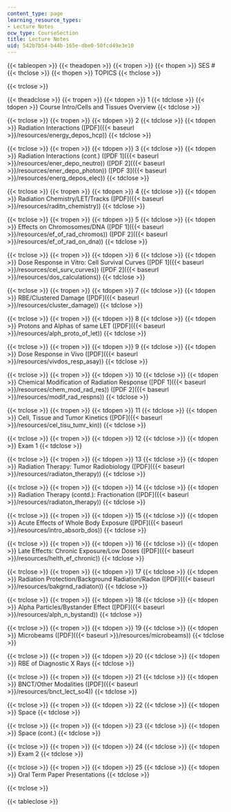 ```yaml
---
content_type: page
learning_resource_types:
- Lecture Notes
ocw_type: CourseSection
title: Lecture Notes
uid: 542b7b54-b44b-165e-dbe0-50fcd49e3e10
---
```


{{< tableopen >}}
{{< theadopen >}}
{{< tropen >}}
{{< thopen >}}
SES #
{{< thclose >}}
{{< thopen >}}
TOPICS
{{< thclose >}}

{{< trclose >}}

{{< theadclose >}}
{{< tropen >}}
{{< tdopen >}}
1
{{< tdclose >}}
{{< tdopen >}}
Course Intro/Cells and Tissues Overview
{{< tdclose >}}

{{< trclose >}}
{{< tropen >}}
{{< tdopen >}}
2
{{< tdclose >}}
{{< tdopen >}}
Radiation Interactions ([PDF]({{< baseurl >}}/resources/energy_depos_hcp))
{{< tdclose >}}

{{< trclose >}}
{{< tropen >}}
{{< tdopen >}}
3
{{< tdclose >}}
{{< tdopen >}}
Radiation Interactions (cont.) ([PDF 1]({{< baseurl >}}/resources/ener_depo_neutro)) ([PDF 2]({{< baseurl >}}/resources/ener_depo_photon)) ([PDF 3]({{< baseurl >}}/resources/energ_depos_elec))
{{< tdclose >}}

{{< trclose >}}
{{< tropen >}}
{{< tdopen >}}
4
{{< tdclose >}}
{{< tdopen >}}
Radiation Chemistry/LET/Tracks ([PDF]({{< baseurl >}}/resources/raditn_chemistry))
{{< tdclose >}}

{{< trclose >}}
{{< tropen >}}
{{< tdopen >}}
5
{{< tdclose >}}
{{< tdopen >}}
Effects on Chromosomes/DNA ([PDF 1]({{< baseurl >}}/resources/ef_of_rad_chromos)) ([PDF 2]({{< baseurl >}}/resources/ef_of_rad_on_dna))
{{< tdclose >}}

{{< trclose >}}
{{< tropen >}}
{{< tdopen >}}
6
{{< tdclose >}}
{{< tdopen >}}
Dose Response in Vitro: Cell Survival Curves ([PDF 1]({{< baseurl >}}/resources/cel_surv_curves)) ([PDF 2]({{< baseurl >}}/resources/dos_calculations))
{{< tdclose >}}

{{< trclose >}}
{{< tropen >}}
{{< tdopen >}}
7
{{< tdclose >}}
{{< tdopen >}}
RBE/Clustered Damage ([PDF]({{< baseurl >}}/resources/cluster_damage))
{{< tdclose >}}

{{< trclose >}}
{{< tropen >}}
{{< tdopen >}}
8
{{< tdclose >}}
{{< tdopen >}}
Protons and Alphas of same LET ([PDF]({{< baseurl >}}/resources/alph_proto_of_let))
{{< tdclose >}}

{{< trclose >}}
{{< tropen >}}
{{< tdopen >}}
9
{{< tdclose >}}
{{< tdopen >}}
Dose Response in Vivo ([PDF]({{< baseurl >}}/resources/vivdos_resp_asay))
{{< tdclose >}}

{{< trclose >}}
{{< tropen >}}
{{< tdopen >}}
10
{{< tdclose >}}
{{< tdopen >}}
Chemical Modification of Radiation Response ([PDF 1]({{< baseurl >}}/resources/chem_mod_rad_res)) ([PDF 2]({{< baseurl >}}/resources/modif_rad_respns))
{{< tdclose >}}

{{< trclose >}}
{{< tropen >}}
{{< tdopen >}}
11
{{< tdclose >}}
{{< tdopen >}}
Cell, Tissue and Tumor Kinetics ([PDF]({{< baseurl >}}/resources/cel_tisu_tumr_kin))
{{< tdclose >}}

{{< trclose >}}
{{< tropen >}}
{{< tdopen >}}
12
{{< tdclose >}}
{{< tdopen >}}
Exam 1
{{< tdclose >}}

{{< trclose >}}
{{< tropen >}}
{{< tdopen >}}
13
{{< tdclose >}}
{{< tdopen >}}
Radiation Therapy: Tumor Radiobiology ([PDF]({{< baseurl >}}/resources/radiaton_therapy))
{{< tdclose >}}

{{< trclose >}}
{{< tropen >}}
{{< tdopen >}}
14
{{< tdclose >}}
{{< tdopen >}}
Radiation Therapy (contd.): Fractionation ([PDF]({{< baseurl >}}/resources/radiaton_therapy))
{{< tdclose >}}

{{< trclose >}}
{{< tropen >}}
{{< tdopen >}}
15
{{< tdclose >}}
{{< tdopen >}}
Acute Effects of Whole Body Exposure ([PDF]({{< baseurl >}}/resources/intro_absorb_dos))
{{< tdclose >}}

{{< trclose >}}
{{< tropen >}}
{{< tdopen >}}
16
{{< tdclose >}}
{{< tdopen >}}
Late Effects: Chronic Exposure/Low Doses ([PDF]({{< baseurl >}}/resources/helth_ef_chronic))
{{< tdclose >}}

{{< trclose >}}
{{< tropen >}}
{{< tdopen >}}
17
{{< tdclose >}}
{{< tdopen >}}
Radiation Protection/Background Radiation/Radon ([PDF]({{< baseurl >}}/resources/bakgrnd_radiaton))
{{< tdclose >}}

{{< trclose >}}
{{< tropen >}}
{{< tdopen >}}
18
{{< tdclose >}}
{{< tdopen >}}
Alpha Particles/Bystander Effect ([PDF]({{< baseurl >}}/resources/alph_n_bystand))
{{< tdclose >}}

{{< trclose >}}
{{< tropen >}}
{{< tdopen >}}
19
{{< tdclose >}}
{{< tdopen >}}
Microbeams ([PDF]({{< baseurl >}}/resources/microbeams))
{{< tdclose >}}

{{< trclose >}}
{{< tropen >}}
{{< tdopen >}}
20
{{< tdclose >}}
{{< tdopen >}}
RBE of Diagnostic X Rays
{{< tdclose >}}

{{< trclose >}}
{{< tropen >}}
{{< tdopen >}}
21
{{< tdclose >}}
{{< tdopen >}}
BNCT/Other Modalities ([PDF]({{< baseurl >}}/resources/bnct_lect_so4))
{{< tdclose >}}

{{< trclose >}}
{{< tropen >}}
{{< tdopen >}}
22
{{< tdclose >}}
{{< tdopen >}}
Space
{{< tdclose >}}

{{< trclose >}}
{{< tropen >}}
{{< tdopen >}}
23
{{< tdclose >}}
{{< tdopen >}}
Space (cont.)
{{< tdclose >}}

{{< trclose >}}
{{< tropen >}}
{{< tdopen >}}
24
{{< tdclose >}}
{{< tdopen >}}
Exam 2
{{< tdclose >}}

{{< trclose >}}
{{< tropen >}}
{{< tdopen >}}
25
{{< tdclose >}}
{{< tdopen >}}
Oral Term Paper Presentations
{{< tdclose >}}

{{< trclose >}}

{{< tableclose >}}